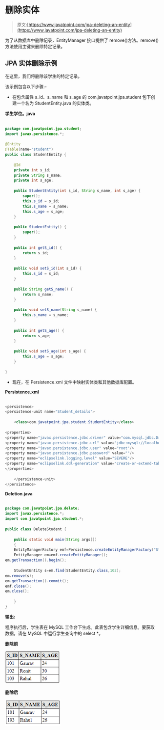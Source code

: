 # 删除实体

> 原文:[https://www.javatpoint.com/jpa-deleting-an-entity](https://www.javatpoint.com/jpa-deleting-an-entity)

为了从数据库中删除记录，EntityManager 接口提供了 remove()方法。remove()方法使用主键来删除特定记录。

## JPA 实体删除示例

在这里，我们将删除该学生的特定记录。

该示例包含以下步骤:-

*   在包含属性 s_id、s_name 和 s_age 的 com.javatpoint.jpa.student 包下创建一个名为 StudentEntity.java 的实体类。

**学生学位。java**

```java

package com.javatpoint.jpa.student;
import javax.persistence.*;

@Entity
@Table(name="student")
public class StudentEntity {

	@Id
	private int s_id;
	private String s_name;
	private int s_age;

	public StudentEntity(int s_id, String s_name, int s_age) {
		super();
		this.s_id = s_id;
		this.s_name = s_name;
		this.s_age = s_age;
	}

	public StudentEntity() {
		super();
	}

	public int getS_id() {
		return s_id;
	}

	public void setS_id(int s_id) {
		this.s_id = s_id;
	}

	public String getS_name() {
		return s_name;
	}

	public void setS_name(String s_name) {
		this.s_name = s_name;
	}

	public int getS_age() {
		return s_age;
	}

	public void setS_age(int s_age) {
		this.s_age = s_age;
	}

}

```

*   现在，在 Persistence.xml 文件中映射实体类和其他数据库配置。

**Persistence.xml**

```java

<persistence>
<persistence-unit name="Student_details">

	<class>com.javatpoint.jpa.student.StudentEntity</class>

<properties>
<property name="javax.persistence.jdbc.driver" value="com.mysql.jdbc.Driver"/>
<property name="javax.persistence.jdbc.url" value="jdbc:mysql://localhost:3306/studentdata"/>
<property name="javax.persistence.jdbc.user" value="root"/>
<property name="javax.persistence.jdbc.password" value=""/>
<property name="eclipselink.logging.level" value="SEVERE"/>
<property name="eclipselink.ddl-generation" value="create-or-extend-tables"/>
</properties>

	</persistence-unit>
</persistence>

```

**Deletion.java**

```java

package com.javatpoint.jpa.delete;
import javax.persistence.*;
import com.javatpoint.jpa.student.*;

public class DeleteStudent {

	public static void main(String args[])
	{
	EntityManagerFactory emf=Persistence.createEntityManagerFactory("Student_details");
	EntityManager em=emf.createEntityManager();
em.getTransaction().begin();

    StudentEntity s=em.find(StudentEntity.class,102);
em.remove(s);
em.getTransaction().commit();
emf.close();
em.close();

	}
}

```

**输出:**

程序执行后，学生表在 MySQL 工作台下生成。此表包含学生详细信息。要获取数据，请在 MySQL 中运行学生查询中的 select *。

**删除前**

![JPA Deleting an Entity](img/720c36a7ab00d6a8818323bd453f807d.png)

**删除后**

![JPA Deleting an Entity](img/05b5ef00225f50d27e28a9e3cb4d7cc8.png)